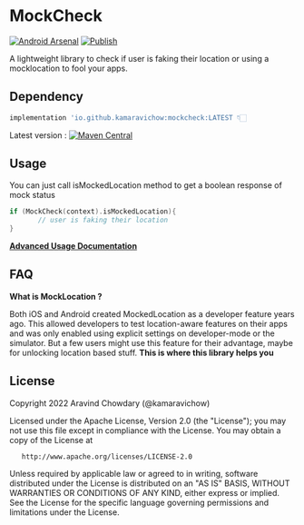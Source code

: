 # MockCheck

[![Android Arsenal](https://img.shields.io/badge/Android%20Arsenal-MockCheck-brightgreen.svg?style=flat-square)](https://android-arsenal.com/details/1/8399)
[![Publish](https://github.com/kamaravichow/mockcheck-android/actions/workflows/publish.yml/badge.svg)](https://github.com/kamaravichow/mockcheck-android/actions/workflows/publish.yml)

A lightweight library to check if user is faking their location or using a mocklocation to fool your apps.

## Dependency

```groovy
implementation 'io.github.kamaravichow:mockcheck:LATEST 👇🏻
```

Latest version : [![Maven Central](https://maven-badges.herokuapp.com/maven-central/io.github.kamaravichow/mockcheck/badge.svg)](https://maven-badges.herokuapp.com/maven-central/io.github.kamaravichow/mockcheck)


## Usage

You can just call isMockedLocation method to get a boolean response of mock status
```kotlin
if (MockCheck(context).isMockedLocation){
       // user is faking their location
}
```

[**Advanced Usage Documentation**](https://docs.aravi.me/android/mockcheck/usage)

## FAQ

**What is MockLocation ?**

Both iOS and Android created MockedLocation as a developer feature years ago. This allowed developers to test location-aware features on their apps and was only enabled using explicit settings on developer-mode or the simulator. But a few users might use this feature for their advantage, maybe for unlocking location based stuff. **This is where this library helps you**


## License
Copyright 2022 Aravind Chowdary (@kamaravichow)

Licensed under the Apache License, Version 2.0 (the "License");
you may not use this file except in compliance with the License.
You may obtain a copy of the License at

       http://www.apache.org/licenses/LICENSE-2.0

Unless required by applicable law or agreed to in writing, software
distributed under the License is distributed on an "AS IS" BASIS,
WITHOUT WARRANTIES OR CONDITIONS OF ANY KIND, either express or implied.
See the License for the specific language governing permissions and
limitations under the License.
